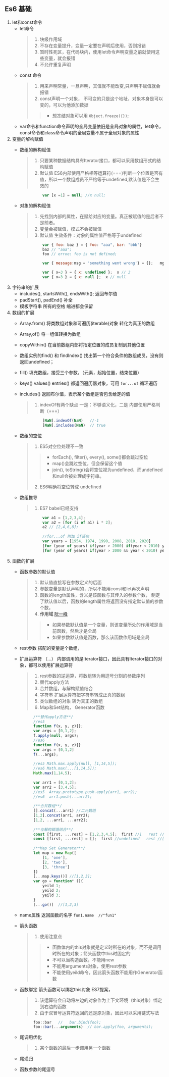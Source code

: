 ## Es6 基础
1. let和const命令
    - let命令
      > 1. 块级作用域
      > 2. 不存在变量提升，变量一定要在声明后使用，否则报错
      > 3. 暂时性死区，在代码块内，使用let命令声明变量之前就使用这些变量，就会报错
      > 4. 不允许重复声明
    - const 命令
      > 1. 用来声明常量，一旦声明，其值就不能改变,只声明不赋值就会报错
      > 2. const声明一个对象， 不可变的只是这个地址，对象本身是可以变的，可以为他添加数据
        >> - 想冻结对象可以用 `Object.freeze({})`;
    - var命令和function命令声明的全局变量依旧是全局对象的属性，let命令，const命令和class命令声明的全局变量不属于全局对象的属性
2. 变量的解构赋值
    - 数组的解构赋值
      > 1. 只要某种数据结构具有Iterator接口，都可以采用数组形式的结构赋值
      > 2. 默认值 ES6内部使用严格相等运算符(===)判断一个位置是否有值，所以一个数组成员不严格等于undefined,默认值是不会生效的
      
      ```javascript        
                var [x =1] = null; //x null;
      ```
    - 对象的解构赋值
      > 1. 先找到内部的属性，在赋给对应的变量。真正被赋值的是后者不是前者。
      > 2. 变量会被赋值，模式不会被赋值
      > 3. 默认值 生效条件：对象的属性值严格等于undefined
      
      ```javascript          
                var { foo: baz } = { foo: "aaa", bar: "bbb"}   
                baz // "aaa";
                foo // erroe: foo is not defined;

                var { message:msg = 'something went wrong'} = {};   mgs // "something went wrong"

                var { x=3 } = { x: undefined };  x // 3
                var { x=3 } = { x: null };  x // null
      ```
3. 字符串的扩展
    - includes(), startsWith(), endsWith(); 返回布尔值
    - padStart(), padEnd() 补全
    - 模板字符串 所有的空格 缩进都会保留
4. 数组的扩展
    - Array.from() 将类数组对象和可遍历(iterable)对象 转化为真正的数组
    - Array,of() 将一组值转换为数组
    - copyWithin() 在当前数组内部将指定位置的成员复制到其他位置
    - 数组实例的find() 和 findIndex() 找出第一个符合条件的数组成员，没有则返回undefined；
    - fill() 填充数组，接受三个参数，（元素，起始位置，结束位置）
    - keys() values() entries() 都返回遍历器对象，可用 `for...of` 循环遍历
    - includes() 返回布尔值，表示某个数组是否包含给定的值
      > 1. indexOf有两个缺点 一是：不够语义化，二是 内部使用严格判断（===）
      
      ```javascript          
                [NaN].indexOf(NaN)   //-1
                [NaN].includes(NaN)  // true
      ```
    - 数组的空位
      > 1. ES5对空位处理不一致
        >> - forEach(), filter(), every(), some()都会跳过空位
        >> - map()会跳过空位，但会保留这个值
        >> - join(), toString()会将空位视为undefined，而undefined和null会被处理成字符串。
      > 2. ES6明确将空位转成 undefined
    - 数组推导
      > 1. ES7 babel已经支持
            
      ```javascript          
                var a1 = [1,2,3,4];
                var a2 = [for (i of a1) i * 2];
                a2 // [2,4,6,8];
                
                //for...of 附加 if语句
                var years = [1954, 1974, 1990, 2008, 2010, 2020]
                [for (year of years) if(year > 2000) if(year < 2010) year]    // 2008 
                [for (year of years) if(year > 2000 && year < 2010) year]    // 2008 
      ```
5. 函数的扩展
    - 函数参数的默认值
      > 1. 默认值直接写在参数定义的后面
      > 2. 参数变量是默认声明的，所以不能用const和let再次声明
      > 3. 函数的length属性，含义是该函数与其传入的参数个数， 制定了默认值以后，函数的length属性将返回没有指定默认值的参数个数，
      > 4. **作用域** [阮一峰](https://es6.ruanyifeng.com/#docs/function) 
        >> - 如果参数默认值是一个变量，则该变量所处的作用域是当前函数，然后才是全局
        >> - 如果参数默认值是函数，那么该函数作用域是全局
    - rest参数 搭配的变量是个数组，
    - 扩展运算符 （...） 内部调用的是Iterator接口，因此具有Iterator接口的对象，都可以使用扩展运算符
      > 1. rest参数的逆运算，将数组转为用逗号分割的参数序列
      > 2. 替代apply方法
      > 3. 合并数组，与解构赋值结合
      > 4. 字符串 扩展运算符把字符串转成正真的数组
      > 5. 类似数组的对象 转为真正的数组
      > 6. Map和Set结构， Generator函数
      
      ``` javascript
            /**替代apply方法**/
            //es5
            function f(x, y, z){};
            var args = [0,1,2];
            f.apply(null, args);            
            //es6
            function f(x, y, z){}
            var args = [0,1,2]
            f(...args);
            
            //es5 Math.max.apply(null, [1,14,5]);
            //es6 Math.max(...[1,14,5]);
            Math.max(1,14,5);
            
            var arr1 = [0,1,2];
            var arr2 = [3,4,5];
            //es5  Array.prototype.push.apply(arr1, arr2);
            //es6  arr1.push(...arr2); 
            
            /**合并数组**/
            [].concat(...arr1) //二元数组
            [1,2].concat(arr1, arr2);
            [1,2, ...arr1, ...arr2];
            
            /**与解构赋值结合**/
            const [first, ...rest] = [1,2,3,4,5];  first //1   rest //[2,3,4,5]
            const [first, ...rest] = [];  first //undefined   rest //[]
            
            /**Map Set Generator**/
            let map = new Map([
                [1, 'one'],
                [2, 'two'],
                [3, 'three']
            ])
            [...map.keys()] //[1,2,3];
            var go = function* (){
                yeild 1;
                yeild 2;
                yeild 3;
            }
            [...go()]  //[1,2,3]
      ```
    - name属性 返回函数的名字 `fun1.name  //"fun1"`
    - 箭头函数
      > 1. 使用注意点
        >> - 函数体内的this对象就是定义时所在的对象，而不是调用时所在的对象；箭头函数中this时固定的
        >> - 不可以当构造函数，不能用new
        >> - 不能用arguments对象，使用rest参数
        >> - 不能使用yeild命令，因此箭头函数不能用作Generator函数
    - 函数绑定 箭头函数可以绑定this对象 ES7提案，
      > 1. 该运算符会自动将左边的对象作为上下文环境（this对象）绑定到右边的函数
      > 2. 由于双冒号运算符返回的还是原对象，因此可以采用链式写法
      
      ```javascript
            foo::bar   //   bar.bind(foo);
            foo::bar(...arguments)  // bar.apply(foo, arguments);            
      ```

    - 尾调用优化
      > 1. 某个函数的最后一步调用另一个函数
    - 尾递归
    - 函数参数的尾逗号
      
      
      
      
      
      
      
      
      
      
      
      
      
      
      
      
      
      
      
      
      
      
